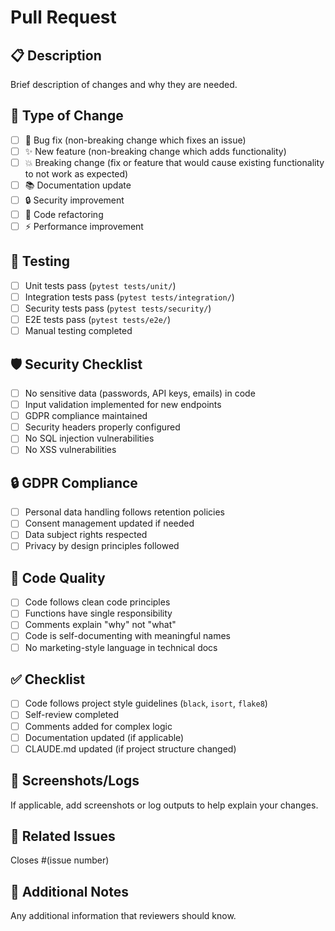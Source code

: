 # Pull Request

## 📋 Description
Brief description of changes and why they are needed.

## 🔧 Type of Change
- [ ] 🐛 Bug fix (non-breaking change which fixes an issue)
- [ ] ✨ New feature (non-breaking change which adds functionality)
- [ ] 💥 Breaking change (fix or feature that would cause existing functionality to not work as expected)
- [ ] 📚 Documentation update
- [ ] 🔒 Security improvement
- [ ] 🧹 Code refactoring
- [ ] ⚡ Performance improvement

## 🧪 Testing
- [ ] Unit tests pass (`pytest tests/unit/`)
- [ ] Integration tests pass (`pytest tests/integration/`)
- [ ] Security tests pass (`pytest tests/security/`)
- [ ] E2E tests pass (`pytest tests/e2e/`)
- [ ] Manual testing completed

## 🛡️ Security Checklist
- [ ] No sensitive data (passwords, API keys, emails) in code
- [ ] Input validation implemented for new endpoints
- [ ] GDPR compliance maintained
- [ ] Security headers properly configured
- [ ] No SQL injection vulnerabilities
- [ ] No XSS vulnerabilities

## 🔒 GDPR Compliance
- [ ] Personal data handling follows retention policies
- [ ] Consent management updated if needed
- [ ] Data subject rights respected
- [ ] Privacy by design principles followed

## 📖 Code Quality
- [ ] Code follows clean code principles
- [ ] Functions have single responsibility
- [ ] Comments explain "why" not "what"
- [ ] Code is self-documenting with meaningful names
- [ ] No marketing-style language in technical docs

## ✅ Checklist
- [ ] Code follows project style guidelines (`black`, `isort`, `flake8`)
- [ ] Self-review completed
- [ ] Comments added for complex logic
- [ ] Documentation updated (if applicable)
- [ ] CLAUDE.md updated (if project structure changed)

## 📱 Screenshots/Logs
If applicable, add screenshots or log outputs to help explain your changes.

## 🔗 Related Issues
Closes #(issue number)

## 📝 Additional Notes
Any additional information that reviewers should know.